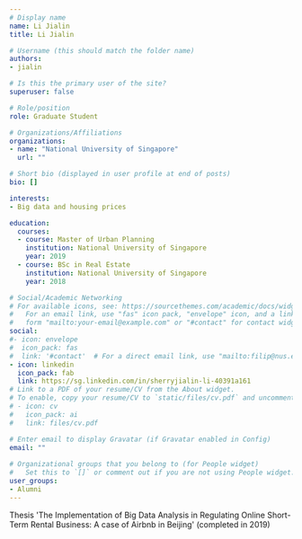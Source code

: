 ```yaml
---
# Display name
name: Li Jialin
title: Li Jialin

# Username (this should match the folder name)
authors:
- jialin

# Is this the primary user of the site?
superuser: false

# Role/position
role: Graduate Student

# Organizations/Affiliations
organizations:
- name: "National University of Singapore"
  url: ""

# Short bio (displayed in user profile at end of posts)
bio: []

interests:
- Big data and housing prices

education:
  courses:
  - course: Master of Urban Planning
    institution: National University of Singapore
    year: 2019
  - course: BSc in Real Estate
    institution: National University of Singapore
    year: 2018

# Social/Academic Networking
# For available icons, see: https://sourcethemes.com/academic/docs/widgets/#icons
#   For an email link, use "fas" icon pack, "envelope" icon, and a link in the
#   form "mailto:your-email@example.com" or "#contact" for contact widget.
social:
#- icon: envelope
#  icon_pack: fas
#  link: '#contact'  # For a direct email link, use "mailto:filip@nus.edu.sg".
- icon: linkedin
  icon_pack: fab
  link: https://sg.linkedin.com/in/sherryjialin-li-40391a161
# Link to a PDF of your resume/CV from the About widget.
# To enable, copy your resume/CV to `static/files/cv.pdf` and uncomment the lines below.  
# - icon: cv
#   icon_pack: ai
#   link: files/cv.pdf

# Enter email to display Gravatar (if Gravatar enabled in Config)
email: ""
  
# Organizational groups that you belong to (for People widget)
#   Set this to `[]` or comment out if you are not using People widget.  
user_groups:
- Alumni
---
```


Thesis 'The Implementation of Big Data Analysis in Regulating Online Short-Term Rental Business: A case of Airbnb in Beijing' (completed in 2019)
